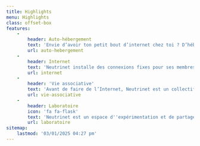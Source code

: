 ```yaml
---
title: Highlights
menu: Highlights
class: offset-box
features:
    -
        header: Auto-hébergement
        text: 'Envie d’avoir ton petit bout d’internet chez toi ? D’héberger ton propre mail ou ton cloud maison dans la cave ou dans le salon ? Sur un petit boitier faible consommation (brique internet) ou sur un ordinateur de récupération (parpaing internet), c’est possible avec le VPN de Neutrinet.'
        url: auto-hebergement
    -
        header: Internet
        text: 'Neutrinet installe des connexions fixes pour ses membres ou des personnes sans papiers et propose un VPN avec une IP fixe pour permettre à chacun·e de s''auto-héberger. Acteur à part entière du réseau, Neutrinet est aussi présent dans des points d''interconnexion en Belgique et aux Pays-Bas.'
        url: internet
    -
        header: 'Vie associative'
        text: 'Avant de faire de l’Internet, Neutrinet est un collectif existant légalement sous la forme de l’ASBL et fonctionnant en différents groupes de travail actifs sur différentes thématiques. La prise de décision se fait collectivement, et les réunions, comme nos AG, sont ouvertes à tous·tes.'
        url: vie-associative
    -
        header: Laboratoire
        icon: 'fa fa-flask'
        text: 'Neutrinet est un espace d''expérimentation et de partage de connaissances, où chacun·e peut venir apprendre à son rythme. Neutrinet organise des ateliers pour permettre à ses membres de comprendre les rouages d''internet, d''expérimenter la gestion d''un serveur, ou encore de maîtriser l''infrastructure de l''association.'
        url: laboratoire
sitemap:
    lastmod: '03/01/2025 04:27 pm'
---
```


